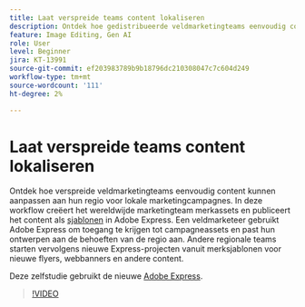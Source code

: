 ```yaml
---
title: Laat verspreide teams content lokaliseren
description: Ontdek hoe gedistribueerde veldmarketingteams eenvoudig content kunnen aanpassen aan hun regio voor lokale marketingcampagnes
feature: Image Editing, Gen AI
role: User
level: Beginner
jira: KT-13991
source-git-commit: ef203983789b9b18796dc210308047c7c604d249
workflow-type: tm+mt
source-wordcount: '111'
ht-degree: 2%

---
```


# Laat verspreide teams content lokaliseren

Ontdek hoe verspreide veldmarketingteams eenvoudig content kunnen aanpassen aan hun regio voor lokale marketingcampagnes. In deze workflow creëert het wereldwijde marketingteam merkassets en publiceert het content als [sjablonen](create-templates.md) in Adobe Express. Een veldmarketeer gebruikt Adobe Express om toegang te krijgen tot campagneassets en past hun ontwerpen aan de behoeften van de regio aan. Andere regionale teams starten vervolgens nieuwe Express-projecten vanuit merksjablonen voor nieuwe flyers, webbanners en andere content.

Deze zelfstudie gebruikt de nieuwe [Adobe Express](https://www.adobe.com/express/).

>[!VIDEO](https://video.tv.adobe.com/v/3424391?quality=12&learn=on&hidetitle=true)

